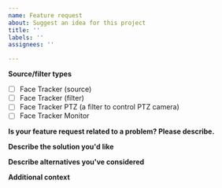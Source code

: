 ```yaml
---
name: Feature request
about: Suggest an idea for this project
title: ''
labels: ''
assignees: ''

---
```


**Source/filter types**
<!-- Select applicable type(s) of this plugin -->
- [ ] Face Tracker (source)
- [ ] Face Tracker (filter)
- [ ] Face Tracker PTZ (a filter to control PTZ camera)
- [ ] Face Tracker Monitor

**Is your feature request related to a problem? Please describe.**
<!-- A clear and concise description of what the problem is. Ex. I'm always frustrated when [...] -->

**Describe the solution you'd like**
<!-- A clear and concise description of what you want to happen. -->

**Describe alternatives you've considered**
<!-- A clear and concise description of any alternative solutions or features you've considered. -->

**Additional context**
<!-- Add any other context or screenshots about the feature request here. -->
